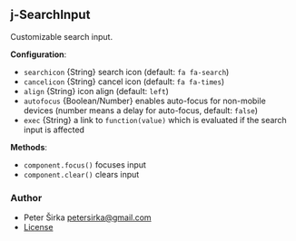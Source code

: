 ## j-SearchInput

Customizable search input.

__Configuration__:

- `searchicon` {String} search icon (default: `fa fa-search`)
- `cancelicon` {String} cancel icon (default: `fa fa-times`)
- `align` {String} icon align (default: `left`)
- `autofocus` {Boolean/Number} enables auto-focus for non-mobile devices (number means a delay for auto-focus, default: `false`)
- `exec` {String} a link to `function(value)` which is evaluated if the search input is affected

__Methods__:

- `component.focus()` focuses input
- `component.clear()` clears input

### Author

- Peter Širka <petersirka@gmail.com>
- [License](https://www.totaljs.com/license/)